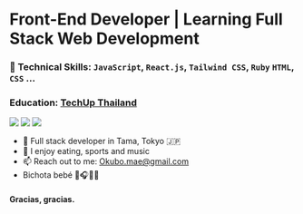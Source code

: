 # Front-End Developer | Learning Full Stack Web Development
### 🧰 Technical Skills: `JavaScript`, `React.js`, `Tailwind CSS`, `Ruby` `HTML`, `CSS` ...
### Education: [TechUp Thailand](https://www.techupth.com)
    
[<img src="https://img.shields.io/badge/linkedin-%230077B5.svg?&style=for-the-badge&logo=linkedin&logoColor=white" />](https://www.linkedin.com/in/hazuki-okubo-8a8148262/)
[<img src="https://img.shields.io/badge/github-%2312100E.svg?&style=for-the-badge&logo=github&logoColor=white&color=black" />](https://github.com/Maeokubo)
[<img src="https://img.shields.io/badge/instagram-%2312100E.svg?&style=for-the-badge&logo=instagram&color=405DE6" />](https://instagram.com/okubo___?igshid=NzZlODBkYWE4Ng%3D%3D&utm_source=qr) 


- 🏢 Full stack developer in Tama, Tokyo 🇯🇵
- 🔮 I enjoy eating, sports and music 
- 📫 Reach out to me: Okubo.mae@gmail.com
- Bichota bebé 💯🎧💪🏼
#### Gracias, gracias. 


